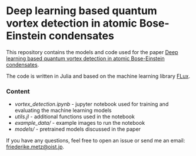 # Deep learning based quantum vortex detection in atomic Bose-Einstein condensates

This repository contains the models and code used for the paper [Deep learning based quantum vortex detection in atomic Bose-Einstein condensates](https://arxiv.org/abs/2012.13097).

The code is written in Julia and based on the machine learning library [FLux](https://fluxml.ai/Flux.jl/stable/).

### Content
* *vortex_detection.ipynb* - jupyter notebook used for training and evaluating the machine learning models
* *utils.jl*               - additional functions used in the notebook
* *example_data/*          - example images to run the notebook
* *models/*                - pretrained models discussed in the paper

If you have any questions, feel free to open an issue or send me an email: <friederike.metz@oist.jp>.
